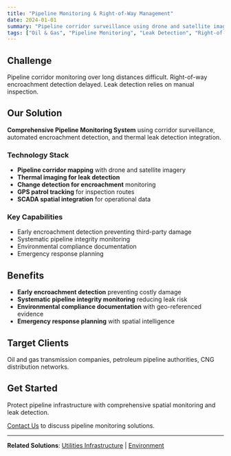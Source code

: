```yaml
---
title: "Pipeline Monitoring & Right-of-Way Management"
date: 2024-01-01
summary: "Pipeline corridor surveillance using drone and satellite imagery with automated encroachment detection through change detection and thermal leak detection integration."
tags: ["Oil & Gas", "Pipeline Monitoring", "Leak Detection", "Right-of-Way", "Infrastructure Security"]
---
```


## Challenge

Pipeline corridor monitoring over long distances difficult. Right-of-way encroachment detection delayed. Leak detection relies on manual inspection.

## Our Solution

**Comprehensive Pipeline Monitoring System** using corridor surveillance, automated encroachment detection, and thermal leak detection integration.

### Technology Stack

- **Pipeline corridor mapping** with drone and satellite imagery
- **Thermal imaging for leak detection**
- **Change detection for encroachment** monitoring
- **GPS patrol tracking** for inspection routes
- **SCADA spatial integration** for operational data

### Key Capabilities

- Early encroachment detection preventing third-party damage
- Systematic pipeline integrity monitoring
- Environmental compliance documentation
- Emergency response planning

## Benefits

- **Early encroachment detection** preventing costly damage
- **Systematic pipeline integrity monitoring** reducing leak risk
- **Environmental compliance documentation** with geo-referenced evidence
- **Emergency response planning** with spatial intelligence

## Target Clients

Oil and gas transmission companies, petroleum pipeline authorities, CNG distribution networks.

## Get Started

Protect pipeline infrastructure with comprehensive spatial monitoring and leak detection.

[Contact Us](/contact/) to discuss pipeline monitoring solutions.

---

**Related Solutions**: [Utilities Infrastructure](/use-cases/utilities-infrastructure/) | [Environment](/use-cases/environment/)
